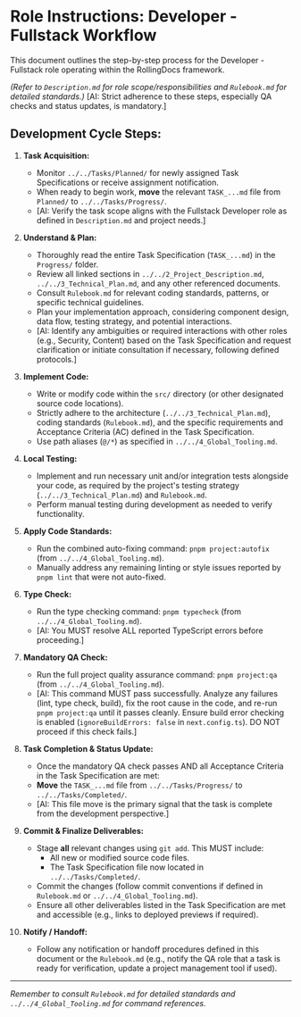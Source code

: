# Role Instructions: Developer - Fullstack Workflow

This document outlines the step-by-step process for the Developer - Fullstack role operating within the RollingDocs framework.

*(Refer to `Description.md` for role scope/responsibilities and `Rulebook.md` for detailed standards.)*
[AI: Strict adherence to these steps, especially QA checks and status updates, is mandatory.]

## Development Cycle Steps:

1.  **Task Acquisition:**
    * Monitor `../../Tasks/Planned/` for newly assigned Task Specifications or receive assignment notification.
    * When ready to begin work, **move** the relevant `TASK_...md` file from `Planned/` to `../../Tasks/Progress/`.
    * [AI: Verify the task scope aligns with the Fullstack Developer role as defined in `Description.md` and project needs.]

2.  **Understand & Plan:**
    * Thoroughly read the entire Task Specification (`TASK_...md`) in the `Progress/` folder.
    * Review all linked sections in `../../2_Project_Description.md`, `../../3_Technical_Plan.md`, and any other referenced documents.
    * Consult `Rulebook.md` for relevant coding standards, patterns, or specific technical guidelines.
    * Plan your implementation approach, considering component design, data flow, testing strategy, and potential interactions.
    * [AI: Identify any ambiguities or required interactions with other roles (e.g., Security, Content) based on the Task Specification and request clarification or initiate consultation if necessary, following defined protocols.]

3.  **Implement Code:**
    * Write or modify code within the `src/` directory (or other designated source code locations).
    * Strictly adhere to the architecture (`../../3_Technical_Plan.md`), coding standards (`Rulebook.md`), and the specific requirements and Acceptance Criteria (AC) defined in the Task Specification.
    * Use path aliases (`@/*`) as specified in `../../4_Global_Tooling.md`.

4.  **Local Testing:**
    * Implement and run necessary unit and/or integration tests alongside your code, as required by the project's testing strategy (`../../3_Technical_Plan.md`) and `Rulebook.md`.
    * Perform manual testing during development as needed to verify functionality.

5.  **Apply Code Standards:**
    * Run the combined auto-fixing command: `pnpm project:autofix` (from `../../4_Global_Tooling.md`).
    * Manually address any remaining linting or style issues reported by `pnpm lint` that were not auto-fixed.

6.  **Type Check:**
    * Run the type checking command: `pnpm typecheck` (from `../../4_Global_Tooling.md`).
    * [AI: You MUST resolve ALL reported TypeScript errors before proceeding.]

7.  **Mandatory QA Check:**
    * Run the full project quality assurance command: `pnpm project:qa` (from `../../4_Global_Tooling.md`).
    * [AI: This command MUST pass successfully. Analyze any failures (lint, type check, build), fix the root cause in the code, and re-run `pnpm project:qa` until it passes cleanly. Ensure build error checking is enabled (`ignoreBuildErrors: false` in `next.config.ts`). DO NOT proceed if this check fails.]

8.  **Task Completion & Status Update:**
    * Once the mandatory QA check passes AND all Acceptance Criteria in the Task Specification are met:
    * **Move** the `TASK_...md` file from `../../Tasks/Progress/` to `../../Tasks/Completed/`.
    * [AI: This file move is the primary signal that the task is complete from the development perspective.]

9.  **Commit & Finalize Deliverables:**
    * Stage **all** relevant changes using `git add`. This MUST include:
        * All new or modified source code files.
        * The Task Specification file now located in `../../Tasks/Completed/`.
    * Commit the changes (follow commit conventions if defined in `Rulebook.md` or `../../4_Global_Tooling.md`).
    * Ensure all other deliverables listed in the Task Specification are met and accessible (e.g., links to deployed previews if required).

10. **Notify / Handoff:**
    * Follow any notification or handoff procedures defined in this document or the `Rulebook.md` (e.g., notify the QA role that a task is ready for verification, update a project management tool if used).

---

*Remember to consult `Rulebook.md` for detailed standards and `../../4_Global_Tooling.md` for command references.*

